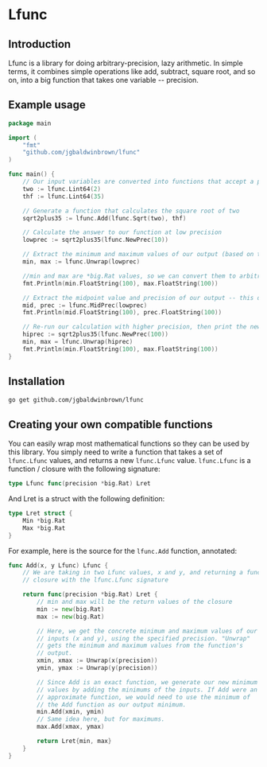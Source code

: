 # Lfunc

## Introduction

Lfunc is a library for doing arbitrary-precision, lazy arithmetic. In simple
terms, it combines simple operations like add, subtract, square root, and so
on, into a big function that takes one variable -- precision.

## Example usage

```go
package main

import (
	"fmt"
	"github.com/jgbaldwinbrown/lfunc"
)

func main() {
	// Our input variables are converted into functions that accept a precision
	two := lfunc.Lint64(2)
	thf := lfunc.Lint64(35)

	// Generate a function that calculates the square root of two
	sqrt2plus35 := lfunc.Add(lfunc.Sqrt(two), thf)

	// Calculate the answer to our function at low precision
	lowprec := sqrt2plus35(lfunc.NewPrec(10))

	// Extract the minimum and maximum values of our output (based on the precision specified)
	min, max := lfunc.Unwrap(lowprec)

	//min and max are *big.Rat values, so we can convert them to arbitrary-sized decimal strings for output.
	fmt.Println(min.FloatString(100), max.FloatString(100))

	// Extract the midpoint value and precision of our output -- this does not require recalculating the result.
	mid, prec := lfunc.MidPrec(lowprec)
	fmt.Println(mid.FloatString(100), prec.FloatString(100))

	// Re-run our calculation with higher precision, then print the new range
	hiprec := sqrt2plus35(lfunc.NewPrec(100))
	min, max = lfunc.Unwrap(hiprec)
	fmt.Println(min.FloatString(100), max.FloatString(100))
}
```

## Installation

```sh
go get github.com/jgbaldwinbrown/lfunc
```

## Creating your own compatible functions

You can easily wrap most mathematical functions so they can be used by this
library. You simply need to write a function that takes a set of `lfunc.Lfunc`
values, and returns a new `lfunc.Lfunc` value. `lfunc.Lfunc` is a function / closure
with the following signature:

```go
type Lfunc func(precision *big.Rat) Lret
```

And Lret is a struct with the following definition:

```go
type Lret struct {
	Min *big.Rat
	Max *big.Rat
}
```

For example, here is the source for the `lfunc.Add` function, annotated:

```go
func Add(x, y Lfunc) Lfunc {
	// We are taking in two Lfunc values, x and y, and returning a function
	// closure with the lfunc.Lfunc signature

	return func(precision *big.Rat) Lret {
		// min and max will be the return values of the closure
		min := new(big.Rat)
		max := new(big.Rat)

		// Here, we get the concrete minimum and maximum values of our
		// inputs (x and y), using the specified precision. "Unwrap"
		// gets the minimum and maximum values from the function's
		// output.
		xmin, xmax := Unwrap(x(precision))
		ymin, ymax := Unwrap(y(precision))

		// Since Add is an exact function, we generate our new minimum
		// values by adding the minimums of the inputs. If Add were an
		// approximate function, we would need to use the minimum of
		// the Add function as our output minimum.
		min.Add(xmin, ymin)
		// Same idea here, but for maximums.
		max.Add(xmax, ymax)

		return Lret{min, max}
	}
}
```

